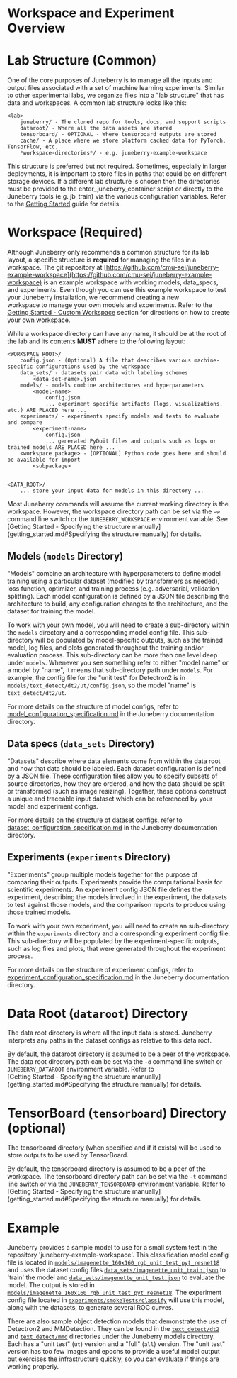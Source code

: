 Workspace and Experiment Overview
==========

# Lab Structure (Common)

One of the core purposes of Juneberry is to manage all the inputs and output files associated
with a set of machine learning experiments. Similar to other experimental labs, we organize
files into a "lab structure" that has data and workspaces. A common lab structure looks 
like this:

```
<lab>
    juneberry/ - The cloned repo for tools, docs, and support scripts
    dataroot/ - Where all the data assets are stored
    tensorboard/ - OPTIONAL - Where tensorboard outputs are stored
    cache/ - A place where we store platform cached data for PyTorch, TensorFlow, etc.
    *workspace-directories*/ - e.g. juneberry-example-workspace
```

This structure is preferred but not required. Sometimes, especially in larger deployments, it is important to store 
files in paths that could be on different storage devices. If a different lab structure is chosen then the directories 
must be provided to the enter_juneberry_container script or directly to the Juneberry tools (e.g. jb_train) via the 
various configuration variables. Refer to the [Getting Started](getting_started.md) guide for details.

# Workspace (Required)

Although Juneberry only recommends a common structure for its lab layout, a specific structure is **required** 
for managing the files in a workspace. The git repository at 
[https://github.com/cmu-sei/juneberry-example-workspace](https://github.com/cmu-sei/juneberry-example-workspace)
is an example workspace with working models, data_specs, and experiments. Even though 
you can use this example workspace to test your Juneberry installation, we recommend creating a new  
workspace to manage your own models and experiments. Refer to the 
[Getting Started - Custom Workspace](getting_started.md#custom-workspaces) section for directions on how to create 
your own workspace.

While a workspace directory can have any name, it should be at the root of the lab and
its contents **MUST** adhere to the following layout:

```
<WORKSPACE_ROOT>/
    config.json - (Optional) A file that describes various machine-specific configurations used by the workspace
    data_sets/ - datasets pair data with labeling schemes
        <data-set-name>.json
    models/ - models combine architectures and hyperparameters
        <model-name>
            config.json
            ... experiment specific artifacts (logs, visualizations, etc.) ARE PLACED here ...
    experiments/ - experiments specify models and tests to evaluate and compare
        <experiment-name>
            config.json
            ... generated PyDoit files and outputs such as logs or trained models ARE PLACED here ...
    <workspace package> - [OPTIONAL] Python code goes here and should be available for import
        <subpackage>
        
        
<DATA_ROOT>/
    ... store your input data for models in this directory ...
``` 

Most Juneberry commands will assume the current working directory is the workspace. However, the workspace 
directory path can be set via the `-w` command line switch or the `JUNEBERRY_WORKSPACE` environment
variable. See 
[Getting Started - Specifying the structure manually](getting_started.md#Specifying the structure manually) for
details.

## Models (`models` Directory)

"Models" combine an architecture with hyperparameters to define model training using a
particular dataset (modified by transformers as needed), loss function, optimizer, and training process (e.g.
adversarial, validation splitting). Each model configuration is defined by a JSON file describing
the architecture to build, any configuration changes to the architecture, and the dataset for training the
model. 

To work with your own model, you will need to create a <model-name> sub-directory within the `models` directory and a
corresponding model config file. This sub-directory will be populated by model-specific outputs, such as the
trained model, log files, and plots generated throughout the training and/or evaluation process. This sub-directory 
can be more than one level deep under `models`. Whenever you see something refer to either "model name" or a model by
"name", it means that sub-directory path under `models`.  For example, the config file for the "unit test" for 
Detectron2 is in `models/text_detect/dt2/ut/config.json`, so the model "name" is `text_detect/dt2/ut`. 

For more details on the structure of model configs, refer to
[model_configuration_specification.md](specs/model_configuration_specification.md) in the Juneberry
documentation directory.

## Data specs (`data_sets` Directory)

"Datasets" describe where data elements come from within the data root and how that data should be labeled.
Each dataset configuration is defined by a JSON file. These configuration files allow you to specify subsets 
of source directories, how they are ordered, and how the data should be split or transformed 
(such as image resizing). Together, these options construct a unique and traceable input dataset 
which can be referenced by your model and experiment configs.

For more details on the structure of dataset configs, refer to
[dataset_configuration_specification.md](specs/dataset_configuration_specification.md) 
in the Juneberry documentation directory.

## Experiments (`experiments` Directory)

"Experiments" group multiple models together for the purpose of comparing their outputs. Experiments provide the 
computational basis for scientific experiments. An experiment config JSON file defines the experiment, describing the 
models involved in the experiment, the datasets to test against those models, and the comparison reports to produce 
using those trained models.

To work with your own experiment, you will need to create an <experiment-name> sub-directory within the `experiments` 
directory and a corresponding experiment config file. This sub-directory will be populated by the experiment-specific
outputs, such as log files and plots, that were generated throughout the experiment process.

For more details on the structure of experiment configs, refer to
[experiment_configuration_specification.md](specs/experiment_configuration_specification.md) in the
Juneberry documentation directory.

# Data Root (`dataroot`) Directory

The data root directory is where all the input data is stored. Juneberry interprets any paths in the dataset configs 
as relative to this data root.

By default, the dataroot directory is assumed to be a peer of the workspace.
The data root directory path can be set via the `-d` command line switch or `JUNEBERRY_DATAROOT` environment
variable. Refer to  
[Getting Started - Specifying the structure manually](getting_started.md#Specifying the structure manually) for details.

# TensorBoard (`tensorboard`) Directory (optional)

The tensorboard directory (when specified and if it exists) will be used to store outputs to be used by TensorBoard.

By default, the tensorboard directory is assumed to be a peer of the workspace.
The tensorboard directory path can be set via the `-t` command line switch or via the `JUNEBERRY_TENSORBOARD` 
environment variable. Refer to  
[Getting Started - Specifying the structure manually](getting_started.md#Specifying the structure manually) for details.

# Example

Juneberry provides a sample model to use for a small system test in the repository 'juneberry-example-workspace'.
This classification model config file is located in
[`models/imagenette_160x160_rgb_unit_test_pyt_resnet18`](../models/imagenette_160x160_rgb_unit_test_pyt_resnet18)
and uses the dataset config files
[`data_sets/imagenette_unit_train.json`](../data_sets/imagenette_unit_train.json) to 'train' the model and 
[`data_sets/imagenette_unit_test.json`](../data_sets/imagenette_unit_test.json) to evaluate the model.  The output is 
stored in 
[`models/imagenette_160x160_rgb_unit_test_pyt_resnet18`](../models/imagenette_160x160_rgb_unit_test_pyt_resnet18). The 
experiment config file located in [`experiments/smokeTests/classify`](../experiments/smokeTests/classify) will use 
this model, along with the datasets, to generate several ROC curves.

There are also sample object detection models that demonstrate the use of Detectron2 and MMDetection. They can 
be found in the [`text_detect/dt2`](../models/text_detect/dt2) and [`text_detect/mmd`](../models/text_detect/mmd)
directories under the Juneberry models directory.  Each has a "unit test" (`ut`) version and a "full" (`all`) version.
The "unit test" version has too few images and epochs to provide a useful model output but exercises the infrastructure
quickly, so you can evaluate if things are working properly.
